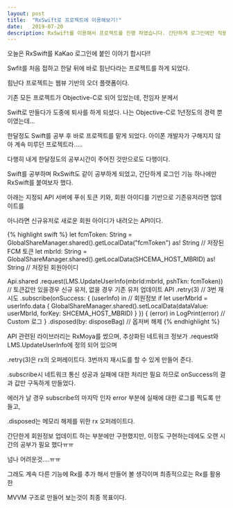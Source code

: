 ```yaml
---
layout: post
title:  "RxSwift로 프로젝트에 이용해보기!"
date:   2019-07-20
description: RxSwift를 이용해서 프로젝트를 진행 하였습니다. 간단하게 로그인에만 적용했고, 차츰 다른 기능에도 적용해 나가 볼까 합니다.!!
---
```


 오늘은 RxSwift를 KaKao 로그인에 붙인 이야기 합시다!!
 
 Swfit를 처음 접하고 한달 뒤에 바로 힘난다라는 프로젝트를 하게 되었다.
 
 힘난다 프로젝트는 웹뷰 기반의 오더 플랫폼이다.
 
 기존 모든 프로젝트가 Objective-C로 되어 있었는데, 전임자 분께서
 
 Swift로 만들다가 도중에 퇴사를 하게 되셨다. 나는 Objective-C로 1년정도의 경력 뿐이였는데...
 
 한달정도 Swift를 공부 후 바로 프로젝트를 맡게 되었다. 아이폰 개발자가 구해지지 않아 계속 미루던 프로젝트라.....
 
 다행히 내게 한달정도의 공부시간이 주어진 것만으로도 다행이다.
 
 Swift를 공부하며 RxSwift도 같이 공부하게 되었고, 간단하게 로그인 기능 하나에만 RxSwift를 붙여보자 했다.
 
 아래는 지정되 API 서버에 푸쉬 토큰 키와, 회원 아이디를 기반으로 기존유저라면 업데이트를 
 
 아니라면 신규유저로 새로운 회원 아이디가 내려오는 API이다.
 
{% highlight swift %}
let fcmToken: String = GlobalShareManager.shared().getLocalData("fcmToken") as! String // 저장된 FCM 토큰
let mbrId: String = GlobalShareManager.shared().getLocalData(SHCEMA_HOST_MBRID) as! String // 저장된 회원아이디

Api.shared
    .request(LMS.UpdateUserInfo(mbrId:mbrId, pshTkn: fcmToken)) // 토큰값만 있을경우 신규 유저, 없을 경우 기존 유저 업데이트 API
    .retry(3) // 3번 재시도
    .subscribe(onSuccess: { (userInfo) in // 회원정보
        if let userMbrId = userInfo.data {
            GlobalShareManager.shared().setLocalData(dataValue: userMbrId, forKey: SHCEMA_HOST_MBRID)
        }
    }) { (error) in
        LogPrint(error) // Custom 로그
    }
    .disposed(by: disposeBag) // 옵저버 해제
{% endhighlight %}

API 관련된 라이브러리는 RxMoya를 썼으며, 추상화된 네트워크 정보가 .request와 LMS.UpdateUserInfo에 정의 되어 있으며

.retry(3)은 rx의 오퍼레이트다. 3번까지 재시도를 할 수 있게 만들어 준다.

.subscribe시 네트워크 통신 성공과 실패에 대한 처리만 필요 하므로 onSuccess의 결과 값만 구독하게 만들었다.

에러가 날 경우 subscribe의 마지막 인자 error 부분에 실패에 대한 로그를 찍도록 만들고,

.disposed는 메모리 해제를 위한 rx 오퍼레이트다.

간단한게 회원정보 업데이트 하는 부분에만 구현했지만, 이정도 구현하는데에도 오랜 시간의 공부가 필요 했다ㅠㅠ

넘나 어려운것....ㅠㅠ 

그래도 계속 다른 기능에 Rx를 추가 해서 만들어 볼 생각이며 최종적으로는 Rx를 활용한

MVVM 구조로 만들어 보는것이 최종 목표이다.
